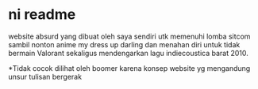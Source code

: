 # ni readme

website absurd yang dibuat oleh saya sendiri utk memenuhi lomba sitcom sambil nonton anime my dress up darling dan menahan diri untuk tidak bermain Valorant sekaligus mendengarkan lagu indiecoustica barat 2010.

*Tidak cocok dilihat oleh boomer karena konsep website yg mengandung unsur tulisan bergerak
